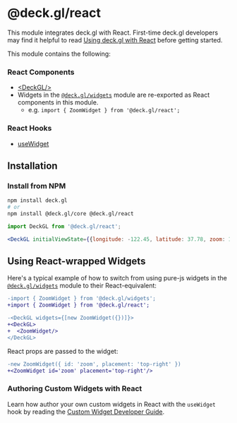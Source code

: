 # @deck.gl/react

This module integrates deck.gl with React. First-time deck.gl developers may find it helpful to read [Using deck.gl with React](../../get-started/using-with-react.md) before getting started.

This module contains the following:

### React Components

- [\<DeckGL/>](./deckgl.md)
- Widgets in the [`@deck.gl/widgets`](../widgets/overview.md) module are re-exported as React components in this module.
  - e.g. `import { ZoomWidget } from '@deck.gl/react';`

### React Hooks

- [useWidget](./use-widget.md)

## Installation

### Install from NPM

```bash
npm install deck.gl
# or
npm install @deck.gl/core @deck.gl/react
```

```jsx
import DeckGL from '@deck.gl/react';

<DeckGL initialViewState={{longitude: -122.45, latitude: 37.78, zoom: 12}}/>
```

## Using React-wrapped Widgets

Here's a typical example of how to switch from using pure-js widgets in the [`@deck.gl/widgets`](../widgets/overview.md) module to their React-equivalent:

```diff
-import { ZoomWidget } from '@deck.gl/widgets';
+import { ZoomWidget } from '@deck.gl/react';

-<DeckGL widgets={[new ZoomWidget({})]}>
+<DeckGL>
+  <ZoomWidget/>
</DeckGL>
```

React props are passed to the widget:

```diff
-new ZoomWidget({ id: 'zoom', placement: 'top-right' })
+<ZoomWidget id='zoom' placement='top-right'/>
```

### Authoring Custom Widgets with React

Learn how author your own custom widgets in React with the `useWidget` hook by reading the [Custom Widget Developer Guide](../../developer-guide/custom-widgets).
